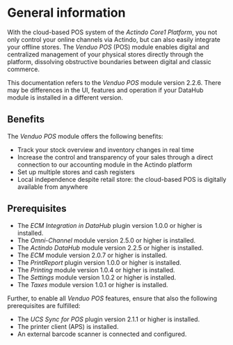 # General information

With the cloud-based POS system of the *Actindo Core1 Platform*, you not only control your online channels via Actindo, but can also easily integrate your offline stores. The *Venduo POS* (POS) module enables digital and centralized management of your physical stores directly through the platform, dissolving obstructive boundaries between digital and classic commerce.  

This documentation refers to the *Venduo POS* module version 2.2.6. There may be differences in the UI, features and operation if your DataHub module is installed in a different version.

## Benefits

The *Venduo POS* module offers the following benefits:
- Track your stock overview and inventory changes in real time
- Increase the control and transparency of your sales through a direct connection to our accounting module in the Actindo platform
- Set up multiple stores and cash registers
- Local independence despite retail store: the cloud-based POS is digitally available from anywhere

## Prerequisites

- The *ECM Integration in DataHub* plugin version 1.0.0 or higher is installed.
- The *Omni-Channel* module version 2.5.0 or higher is installed.
- The *Actindo DataHub* module version 2.2.5 or higher is installed.
- The *ECM* module version 2.0.7 or higher is installed.
- The *PrintReport* plugin version 1.0.0 or higher is installed.
- The *Printing* module version 1.0.4 or higher is installed.
- The *Settings* module version 1.0.2 or higher is installed.
- The *Taxes* module version 1.0.1 or higher is installed.


Further, to enable all *Venduo POS* features, ensure that also the following prerequisites are fulfilled:

- The *UCS Sync for POS* plugin version 2.1.1 or higher is installed.
- The printer client (APS) is installed.
- An external barcode scanner is connected and configured.
